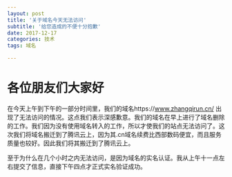 ```yaml
---
layout: post
title: '关于域名今天无法访问'
subtitle: '给您造成的不便十分抱歉'
date: 2017-12-17
categories: 技术
tags: 域名

---
```


# 各位朋友们大家好
在今天上午到下午的一部分时间里，我们的域名https://www.zhangqirun.cn/ 出现了无法访问的情况。这点我们表示深感歉意。我们的域名在早上进行了域名删除的工作。我们因为没有使用域名转入的工作，所以才使我们的站点无法访问了。这次我们将域名搬迁到了腾讯云上，因为其.cn域名续费比西部数码便宜，而且服务质量也较好。因此我们将其搬迁到了腾讯云上。

至于为什么在几个小时之内无法访问，是因为域名的实名认证。我从上午十一点左右提交了信息，直接下午四点才正式实名验证成功。